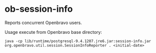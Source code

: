 # ob-session-info
Reports concurrent Openbravo users.

Usage execute from Openbravo base directory:

  ```java -cp lib/runtime/postgresql-9.4.1207.jre6.jar:session-info.jar org.openbravo.util.session.SessionInfoReporter . <initial-date>```
  
